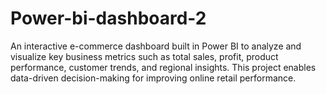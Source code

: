 # Power-bi-dashboard-2
An interactive e-commerce dashboard built in Power BI to analyze and visualize key business metrics such as total sales, profit, product performance, customer trends, and regional insights. This project enables data-driven decision-making for improving online retail performance.
